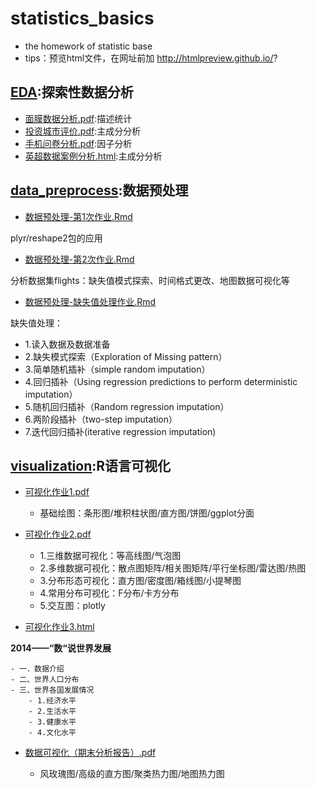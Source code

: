 # statistics_basics
- the homework of statistic base
- tips：预览html文件，在网址前加 http://htmlpreview.github.io/?

## [EDA](https://github.com/Snowing-ST/statistics_base/tree/master/EDA):探索性数据分析
- [面膜数据分析.pdf](https://github.com/Snowing-ST/statistics-basics/blob/master/EDA/%E9%9D%A2%E8%86%9C%E6%95%B0%E6%8D%AE%E5%88%86%E6%9E%90.pdf):描述统计
- [投资城市评价.pdf](https://github.com/Snowing-ST/statistics-basics/blob/master/EDA/%E6%8A%95%E8%B5%84%E5%9F%8E%E5%B8%82%E8%AF%84%E4%BB%B7.pdf):主成分分析
- [手机问卷分析.pdf](https://github.com/Snowing-ST/statistics-basics/blob/master/EDA/%E6%89%8B%E6%9C%BA%E9%97%AE%E5%8D%B7%E5%88%86%E6%9E%90.pdf):因子分析
- [英超数据案例分析.html](https://github.com/Snowing-ST/statistics-basics/blob/master/EDA/%E8%8B%B1%E8%B6%85%E6%95%B0%E6%8D%AE%E6%A1%88%E4%BE%8B%E5%88%86%E6%9E%90.html):主成分分析

## [data_preprocess](https://github.com/Snowing-ST/statistics_base/tree/master/data_preprocess):数据预处理
- [数据预处理-第1次作业.Rmd](https://github.com/Snowing-ST/statistics-basics/blob/master/data_preprocess/%E6%95%B0%E6%8D%AE%E9%A2%84%E5%A4%84%E7%90%86-%E7%AC%AC1%E6%AC%A1%E4%BD%9C%E4%B8%9A.Rmd)

plyr/reshape2包的应用

- [数据预处理-第2次作业.Rmd](https://github.com/Snowing-ST/statistics-basics/blob/master/data_preprocess/%E6%95%B0%E6%8D%AE%E9%A2%84%E5%A4%84%E7%90%86-%E7%AC%AC2%E6%AC%A1%E4%BD%9C%E4%B8%9A.Rmd)

分析数据集flights：缺失值模式探索、时间格式更改、地图数据可视化等

- [数据预处理-缺失值处理作业.Rmd](https://github.com/Snowing-ST/statistics-basics/blob/master/data_preprocess/%E6%95%B0%E6%8D%AE%E9%A2%84%E5%A4%84%E7%90%86-%E7%BC%BA%E5%A4%B1%E5%80%BC%E5%A4%84%E7%90%86%E4%BD%9C%E4%B8%9A.Rmd)

缺失值处理：

  - 1.读入数据及数据准备
  - 2.缺失模式探索（Exploration of Missing pattern）
  - 3.简单随机插补（simple random imputation）
  - 4.回归插补（Using regression predictions to perform deterministic imputation）
  - 5.随机回归插补（Random regression imputation）
  - 6.两阶段插补（two-step imputation）
  - 7.迭代回归插补(iterative regression imputation)
  
  
## [visualization](https://github.com/Snowing-ST/statistics-basics/tree/master/visualization):R语言可视化
- [可视化作业1.pdf](https://github.com/Snowing-ST/statistics-basics/blob/master/visualization/%E5%8F%AF%E8%A7%86%E5%8C%96%E4%BD%9C%E4%B8%9A1.pdf)

    - 基础绘图：条形图/堆积柱状图/直方图/饼图/ggplot分面

- [可视化作业2.pdf](https://github.com/Snowing-ST/statistics-basics/blob/master/visualization/%E5%8F%AF%E8%A7%86%E5%8C%96%E4%BD%9C%E4%B8%9A2.pdf)

    - 1.三维数据可视化：等高线图/气泡图
    - 2.多维数据可视化：散点图矩阵/相关图矩阵/平行坐标图/雷达图/热图
    - 3.分布形态可视化：直方图/密度图/箱线图/小提琴图
    - 4.常用分布可视化：F分布/卡方分布
    - 5.交互图：plotly

- [可视化作业3.html](https://github.com/Snowing-ST/statistics-basics/blob/master/visualization/%E5%8F%AF%E8%A7%86%E5%8C%96%E4%BD%9C%E4%B8%9A3.html)

**2014——“数“说世界发展**

    - 一．数据介绍
    - 二、世界人口分布
    - 三、世界各国发展情况
        - 1.经济水平
        - 2.生活水平
        - 3.健康水平
        - 4.文化水平

- [数据可视化（期末分析报告）.pdf](https://github.com/Snowing-ST/statistics-basics/blob/master/visualization/%E6%95%B0%E6%8D%AE%E5%8F%AF%E8%A7%86%E5%8C%96%EF%BC%88%E6%9C%9F%E6%9C%AB%E5%88%86%E6%9E%90%E6%8A%A5%E5%91%8A%EF%BC%89.pdf)

    - 风玫瑰图/高级的直方图/聚类热力图/地图热力图
